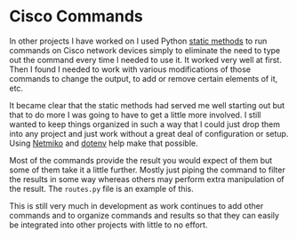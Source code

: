 # Cisco Commands

In other projects I have worked on I used Python [static methods](https://docs.python.org/3/library/functions.html#staticmethod) to run commands on Cisco network devices simply to eliminate the need to type out the command every time I needed to use it.  It worked very well at first.  Then I found I needed to work with various modifications of those commands to change the output, to add or remove certain elements of it, etc.

It became clear that the static methods had served me well starting out but that to do more I was going to have to get a little more involved.  I still wanted to keep things organized in such a way that I could just drop them into any project and just work without a great deal of configuration or setup. Using [Netmiko](https://pypi.org/project/netmiko/) and [dotenv](https://pypi.org/project/python-dotenv/) help make that possible.

Most of the commands provide the result you would expect of them but some of them take it a little further.  Mostly just piping the command to filter the results in some way whereas others may perform extra manipulation of the result.  The `routes.py` file is an example of this.

This is still very much in development as work continues to add other commands and to organize commands and results so that they can easily be integrated into other projects with little to no effort.